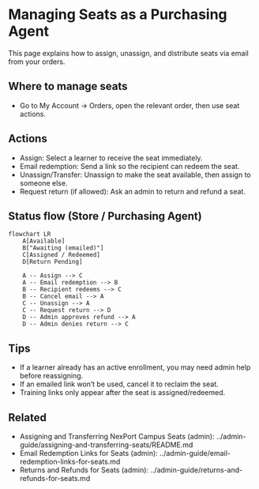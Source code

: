 # Managing Seats as a Purchasing Agent

This page explains how to assign, unassign, and distribute seats via email from your orders.

## Where to manage seats
- Go to My Account → Orders, open the relevant order, then use seat actions.

## Actions
- Assign: Select a learner to receive the seat immediately.
- Email redemption: Send a link so the recipient can redeem the seat.
- Unassign/Transfer: Unassign to make the seat available, then assign to someone else.
- Request return (if allowed): Ask an admin to return and refund a seat.

## Status flow (Store / Purchasing Agent)

```mermaid
flowchart LR
    A[Available]
    B["Awaiting (emailed)"]
    C[Assigned / Redeemed]
    D[Return Pending]

    A -- Assign --> C
    A -- Email redemption --> B
    B -- Recipient redeems --> C
    B -- Cancel email --> A
    C -- Unassign --> A
    C -- Request return --> D
    D -- Admin approves refund --> A
    D -- Admin denies return --> C
```

## Tips
- If a learner already has an active enrollment, you may need admin help before reassigning.
- If an emailed link won’t be used, cancel it to reclaim the seat.
- Training links only appear after the seat is assigned/redeemed.

## Related
- Assigning and Transferring NexPort Campus Seats (admin): ../admin-guide/assigning-and-transferring-seats/README.md
- Email Redemption Links for Seats (admin): ../admin-guide/email-redemption-links-for-seats.md
- Returns and Refunds for Seats (admin): ../admin-guide/returns-and-refunds-for-seats.md
